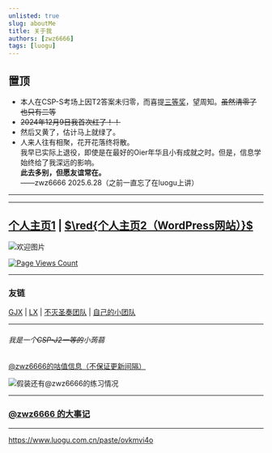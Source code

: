 ```yaml
---
unlisted: true
slug: aboutMe
title: 关于我
authors: [zwz6666]
tags: [luogu]
---
```


## 置顶

- 本人在CSP-S考场上因T2答案未归零，而喜提[三等奖](https://oier.baoshuo.dev/oier/179070)，望周知。~~虽然清零了也只有二等~~  
- ~~2024年12月9日我首次红了！！~~  
- 然后又黄了，估计马上就绿了。  
- $\text{人来人往有相聚，花开花落终将散}。$  
我早已实际上退役，即使是在最好的Oier年华且小有成就之时。但是，信息学始终给了我深远的影响。  
**此去多别，但愿友谊常在。**  
——zwz6666 2025.6.28（之前一直忘了在luogu上讲）

---
---

## [个人主页1](https://docs.zhongwz.top/) | [$\red{个人主页2（WordPress网站）}$](https://zhongwz.top/wordpress/)

![欢迎图片](https://api.xecades.xyz/api?img=2&date=2025-07-19&str=%E6%88%91%E7%9A%84%E7%94%9F%E6%97%A5&email=730518867%40qq.com&luogu=zwz6666&qq=730518867&codeforces=Zhong_wz)

[![Page Views Count](https://badges.toozhao.com/badges/01JCVZ50RZBR8M3K2Q3TW03RBS/green.svg)](https://badges.toozhao.com/stats/01JCVZ50RZBR8M3K2Q3TW03RBS "Get your own page views count badge on badges.toozhao.com")

---

### 友链

[GJX](https://www.luogu.com.cn/user/617020) | [LX](https://www.luogu.com.cn/user/1032391) | [不灭圣奏团队](https://www.luogu.com.cn/team/73043) | [自己的小团队](https://www.luogu.com.cn/team/69381)

---

###### 我是一个~~CSP-J2一等的~~小蒟蒻

[@zwz6666的咕值信息（不保证更新间隔）](https://www.luogu.com.cn/paste/x1z3cptv)

![假装还有@zwz6666的练习情况](https://api.jerryz.com.cn/practice?id=1053876&card_width=300)

---

### [@zwz6666 的大事记](https://www.luogu.com.cn/article/l1oaot6p)

---
<https://www.luogu.com.cn/paste/ovkmvi4o>
